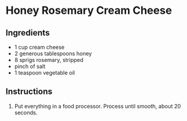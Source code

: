 # Honey Rosemary Cream Cheese

## Ingredients

- 1 cup cream cheese
- 2 generous tablespoons honey
- 8 sprigs rosemary, stripped
- pinch of salt
- 1 teaspoon vegetable oil

## Instructions

1. Put everything in a food processor. Process until smooth, about 20 seconds.
